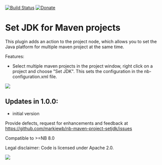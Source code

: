 [![Build Status](https://travis-ci.org/markiewb/nb-my-plugin.svg?branch=master)](https://travis-ci.org/markiewb/nb-my-plugin)
[![Donate](https://www.paypalobjects.com/en_US/i/btn/btn_donate_SM.gif)](https://www.paypal.com/cgi-bin/webscr?cmd=_s-xclick&hosted_button_id=K4CMP92RZELE2)

Set JDK for Maven projects
==================================

This plugin adds an action to the project node, which allows you to set the Java platform for multiple maven project at the same time.  

<p>
Features:
<ul>
<li>Select multiple maven projects in the project window, right click on a project and choose "Set JDK". This sets the configuration in the nb-configuration.xml file.</li>
</ul>
</p>

<img src="https://raw.github.com/markiewb/nb-maven-project-setjdk/master/doc/screenshot-1.0.0.png"/>

<h2>Updates in 1.0.0:</h2>
<ul>
<li>initial version</li>
</ul>


<p>Provide defects, request for enhancements and feedback at <a href="https://github.com/markiewb/nb-maven-project-setjdk/issues">https://github.com/markiewb/nb-maven-project-setjdk/issues</a></p>
<p>Compatible to >=NB 8.0</p>
<p>Legal disclaimer: Code is licensed under Apache 2.0.</p>
<p>
<a href="https://www.paypal.com/cgi-bin/webscr?cmd=_s-xclick&hosted_button_id=K4CMP92RZELE2"><img src="https://www.paypalobjects.com/en_US/i/btn/btn_donate_SM.gif" border="0"></a>
</p>
